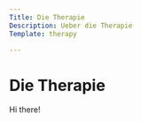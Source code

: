 ```yaml
---
Title: Die Therapie
Description: Ueber die Therapie
Template: therapy

---
```


# Die Therapie

Hi there!

